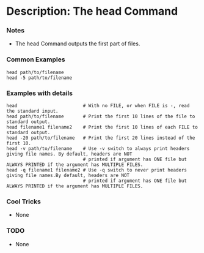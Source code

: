 # Description: The head Command

### Notes
* The head Command outputs the first part of files.

### Common Examples
```shell
head path/to/filename
head -5 path/to/filename
```

### Examples with details
```shell
head                        # With no FILE, or when FILE is -, read the standard input.
head path/to/filename       # Print the first 10 lines of the file to standard output.
head filename1 filename2    # Print the first 10 lines of each FILE to standard output.
head -20 path/to/filename   # Print the first 20 lines instead of the first 10.
head -v path/to/filename    # Use -v switch to always print headers giving file names. By default, headers are NOT
                            # printed if argument has ONE file but ALWAYS PRINTED if the argument has MULTIPLE FILES.
head -q filename1 filename2 # Use -q switch to never print headers giving file names.By default, headers are NOT
                            # printed if argument has ONE file but ALWAYS PRINTED if the argument has MULTIPLE FILES.
```

### Cool Tricks
* None

### TODO
* None
